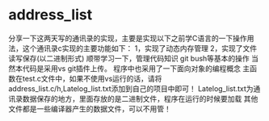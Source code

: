 # address_list
分享一下这两天写的通讯录的实现，主要是实现以下之前学C语言的一下操作用法，这个通讯录c实现的主要功能如下：
1，实现了动态内存管理
2，实现了文件读写保存(以二进制形式)
顺带学习一下，管理代码知识 git bush等基本的操作
当然本代码是采用vs git插件上传。
程序中也采用了一下面向对象的编程概念
主函数在test.c文件中，如果不使用vs运行的话，请将address_list.c/h,Latelog_list.txt添加到自己的项目中即可！
Latelog_list.txt为通讯录数据保存的地方，里面存放的是二进制文件，程序在运行的时候要加载
其他文件都是一些编译器产生的数据文件，可以不用管！
